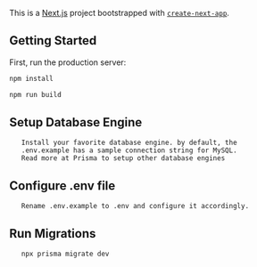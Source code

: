 This is a [Next.js](https://nextjs.org) project bootstrapped with [`create-next-app`](https://nextjs.org/docs/app/api-reference/cli/create-next-app).

## Getting Started

First, run the production server:

```bash
npm install 

npm run build
```
## Setup Database Engine
```
   Install your favorite database engine. by default, the 
   .env.example has a sample connection string for MySQL.
   Read more at Prisma to setup other database engines
```

## Configure .env file
```
   Rename .env.example to .env and configure it accordingly.
```
## Run Migrations
```
   npx prisma migrate dev
```